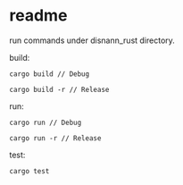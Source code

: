 
# readme

run commands under disnann_rust directory.

build:
```
cargo build // Debug

cargo build -r // Release
```


run:
```
cargo run // Debug

cargo run -r // Release
```


test:
```
cargo test
```
